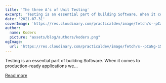 ```yaml
---
title: 'The three A’s of Unit Testing'
excerpt: 'Testing is an essential part of building Software. When it comes to production-ready applications we...'
date: '2021-07-31'
coverImage: 'https://res.cloudinary.com/practicaldev/image/fetch/s--pCaNg-15--/c_imagga_scale,f_auto,fl_progressive,h_420,q_auto,w_1000/https://dev-to-uploads.s3.amazonaws.com/uploads/articles/x7nyuktwoz28g6206sy0.jpeg'
author:
  name: Koders
  picture: "assets/blog/authors/koders.png"
ogImage:
  url: 'https://res.cloudinary.com/practicaldev/image/fetch/s--pCaNg-15--/c_imagga_scale,f_auto,fl_progressive,h_420,q_auto,w_1000/https://dev-to-uploads.s3.amazonaws.com/uploads/articles/x7nyuktwoz28g6206sy0.jpeg'
---
```


Testing is an essential part of building Software. When it comes to production-ready applications we...

[Read more](https://dev.to/coderjay06/the-three-a-s-of-unit-testing-b22)
